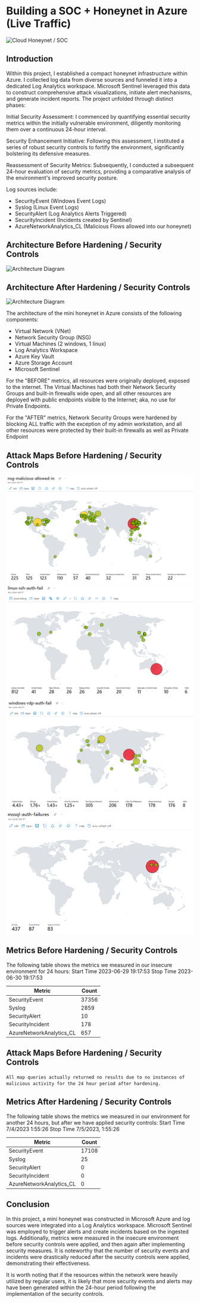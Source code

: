 # Building a SOC + Honeynet in Azure (Live Traffic)
![Cloud Honeynet / SOC](https://i.imgur.com/ZWxe03e.jpg)

## Introduction

Within this project, I established a compact honeynet infrastructure within Azure. I collected log data from diverse sources and funneled it into a dedicated Log Analytics workspace. Microsoft Sentinel leveraged this data to construct comprehensive attack visualizations, initiate alert mechanisms, and generate incident reports. The project unfolded through distinct phases:

Initial Security Assessment: I commenced by quantifying essential security metrics within the initially vulnerable environment, diligently monitoring them over a continuous 24-hour interval.

Security Enhancement Initiative: Following this assessment, I instituted a series of robust security controls to fortify the environment, significantly bolstering its defensive measures.

Reassessment of Security Metrics: Subsequently, I conducted a subsequent 24-hour evaluation of security metrics, providing a comparative analysis of the environment's improved security posture.

Log sources include:

- SecurityEvent (Windows Event Logs)
- Syslog (Linux Event Logs)
- SecurityAlert (Log Analytics Alerts Triggered)
- SecurityIncident (Incidents created by Sentinel)
- AzureNetworkAnalytics_CL (Malicious Flows allowed into our honeynet)

## Architecture Before Hardening / Security Controls
![Architecture Diagram](https://i.imgur.com/aBDwnKb.jpg)

## Architecture After Hardening / Security Controls
![Architecture Diagram](https://i.imgur.com/YQNa9Pp.jpg)

The architecture of the mini honeynet in Azure consists of the following components:

- Virtual Network (VNet)
- Network Security Group (NSG)
- Virtual Machines (2 windows, 1 linux)
- Log Analytics Workspace
- Azure Key Vault
- Azure Storage Account
- Microsoft Sentinel

For the "BEFORE" metrics, all resources were originally deployed, exposed to the internet. The Virtual Machines had both their Network Security Groups and built-in firewalls wide open, and all other resources are deployed with public endpoints visible to the Internet; aka, no use for Private Endpoints.

For the "AFTER" metrics, Network Security Groups were hardened by blocking ALL traffic with the exception of my admin workstation, and all other resources were protected by their built-in firewalls as well as Private Endpoint

## Attack Maps Before Hardening / Security Controls
![NSG Allowed Inbound Malicious Flows](https://github.com/garrettjns/garrettjns/blob/main/maps_before/nsg-malicious-allowed-in.png)<br>
![Linux Syslog Auth Failures](https://github.com/garrettjns/garrettjns/blob/main/maps_before/linux-ssh-auth-fail.png)<br>
![Windows RDP/SMB Auth Failures](https://github.com/garrettjns/garrettjns/blob/main/maps_before/windows-rdp-smb-auth-fail.png)<br>
![MSSQL Authentication Failuers](https://github.com/garrettjns/garrettjns/blob/main/maps_before/mssql-auth-failures.png)<br>
## Metrics Before Hardening / Security Controls

The following table shows the metrics we measured in our insecure environment for 24 hours:
Start Time 2023-06-29 19:17:53
Stop Time 2023-06-30 19:17:53

| Metric                   | Count
| ------------------------ | -----
| SecurityEvent            | 37356
| Syslog                   | 2859
| SecurityAlert            | 10
| SecurityIncident         | 178
| AzureNetworkAnalytics_CL | 657

## Attack Maps Before Hardening / Security Controls

```All map queries actually returned no results due to no instances of malicious activity for the 24 hour period after hardening.```

## Metrics After Hardening / Security Controls

The following table shows the metrics we measured in our environment for another 24 hours, but after we have applied security controls:
Start Time 7/4/2023 1:55:26
Stop Time	7/5/2023, 1:55:26

| Metric                   | Count
| ------------------------ | -----
| SecurityEvent            | 17108
| Syslog                   | 25
| SecurityAlert            | 0
| SecurityIncident         | 0
| AzureNetworkAnalytics_CL | 0

## Conclusion

In this project, a mini honeynet was constructed in Microsoft Azure and log sources were integrated into a Log Analytics workspace. Microsoft Sentinel was employed to trigger alerts and create incidents based on the ingested logs. Additionally, metrics were measured in the insecure environment before security controls were applied, and then again after implementing security measures. It is noteworthy that the number of security events and incidents were drastically reduced after the security controls were applied, demonstrating their effectiveness.

It is worth noting that if the resources within the network were heavily utilized by regular users, it is likely that more security events and alerts may have been generated within the 24-hour period following the implementation of the security controls.
